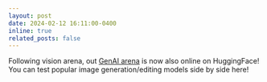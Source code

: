 ```yaml
---
layout: post
date: 2024-02-12 16:11:00-0400
inline: true
related_posts: false
---
```


Following vision arena, out [GenAI arena](https://huggingface.co/spaces/TIGER-Lab/GenAI-Arena) is now also online on HuggingFace! You can test popular image generation/editing models side by side here!